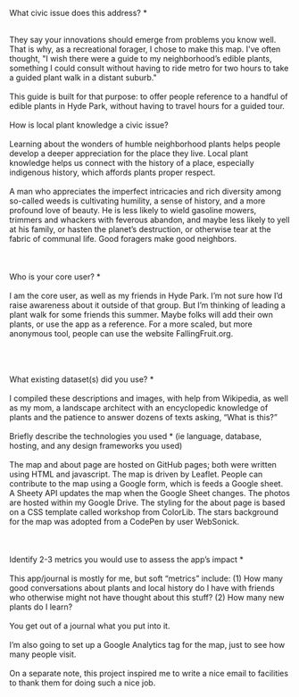 What civic issue does this address? *<br/><br/>

They say your innovations should emerge from problems you know well. That is why, as a recreational forager, I chose to make this map. I've often thought, "I wish there were a guide to my neighborhood’s edible plants, something I could consult without having to ride metro for two hours to take a guided plant walk in a distant suburb." 
<br/><br/>
This guide is built for that purpose: to offer people reference to a handful of edible plants in Hyde Park, without having to travel hours for a guided tour. 
<br/><br/>
How is local plant knowledge a civic issue?
<br/><br/>
Learning about the wonders of humble neighborhood plants helps people develop a deeper appreciation for the place they live. Local plant knowledge helps us connect with the history of a place, especially indigenous history, which affords plants proper respect.
<br/><br/>
A man who appreciates the imperfect intricacies and rich diversity among so-called weeds is cultivating humility, a sense of history, and a more profound love of beauty. He is less likely to wield gasoline mowers, trimmers and whackers with feverous abandon, and maybe less likely to yell at his family, or hasten the planet’s destruction, or otherwise tear at the fabric of communal life. Good foragers make good neighbors.
<br/><br/><br/><br/>
Who is your core user? *
<br/><br/>
I am the core user, as well as my friends in Hyde Park. I’m not sure how I’d raise awareness about it outside of that group. But I’m thinking of leading a plant walk for some friends this summer. Maybe folks will add their own plants, or use the app as a reference. For a more scaled, but more anonymous tool, people can use the website FallingFruit.org. 
<br/><br/><br/><br/>


What existing dataset(s) did you use? *
<br/><br/>
I compiled these descriptions and images, with help from Wikipedia, as well as my mom, a landscape architect with an encyclopedic knowledge of plants and the patience to answer dozens of texts asking, “What is this?”
<br/><br/>
Briefly describe the technologies you used *
(ie language, database, hosting, and any design frameworks you used)
<br/><br/>
The map and about page are hosted on GitHub pages; both were written using HTML and javascript. The map is driven by Leaflet. People can contribute to the map using a Google form, which is feeds a Google sheet. A Sheety API updates the map when the Google Sheet changes. The photos are hosted within my Google Drive. The styling for the about page is based on a CSS template called workshop from ColorLib. The stars background for the map was adopted from a CodePen by user WebSonick.
<br/><br/><br/><br/>
Identify 2-3 metrics you would use to assess the app’s impact *
<br/><br/>
This app/journal is mostly for me, but soft “metrics” include: (1) How many good conversations about plants and local history do I have with friends who otherwise might not have thought about this stuff? (2) How many new plants do I learn? 
<br/><br/>
You get out of a journal what you put into it.
<br/><br/>
I’m also going to set up a Google Analytics tag for the map, just to see how many people visit. 
<br/><br/>
On a separate note, this project inspired me to write a nice email to facilities to thank them for doing such a nice job. 

